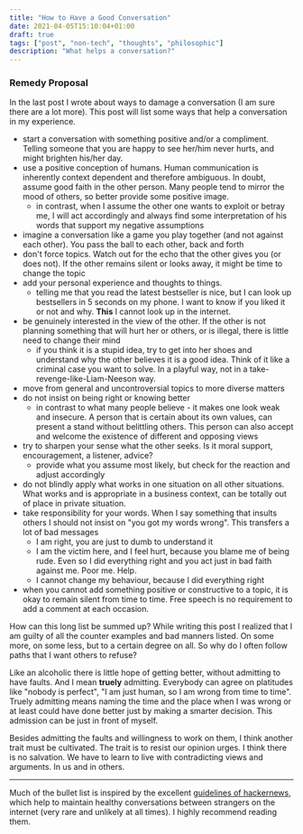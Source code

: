 ```yaml
---
title: "How to Have a Good Conversation"
date: 2021-04-05T15:10:04+01:00
draft: true
tags: ["post", "non-tech", "thoughts", "philosophic"]
description: "What helps a conversation?"
---
```


### Remedy Proposal

In the last post I wrote about ways to damage a conversation (I am sure there are a lot more). This post will list some ways that help a conversation in my experience.

- start a conversation with something positive and/or a compliment. Telling someone that you are happy to see her/him never hurts, and might brighten his/her day.
- use a positive conception of humans. Human communication is inherently context dependent and therefore ambiguous. In doubt, assume good faith in the other person. Many people tend to mirror the mood of others, so better provide some positive image.
  - in contrast, when I assume the other one wants to exploit or betray me, I will act accordingly and always find some interpretation of his words that support my negative assumptions
- imagine a conversation like a game you play together (and not against each other). You pass the ball to each other, back and forth
- don't force topics. Watch out for the echo that the other gives you (or does not). If the other remains silent or looks away, it might be time to change the topic
- add your personal experience and thoughts to things. 
  - telling me that you read the latest bestseller is nice, but I can look up bestsellers in 5 seconds on my phone. I want to know if you liked it or not and why. **This** I cannot look up in the internet.
- be genuinely interested in the view of the other. If the other is not planning something that will hurt her or others, or is illegal, there is little need to change their mind
  - if you think it is a stupid idea, try to get into her shoes and understand why the other believes it is a good idea. Think of it like a criminal case you want to solve. In a playful way, not in a take-revenge-like-Liam-Neeson way.
- move from general and uncontroversial topics to more diverse matters
- do not insist on being right or knowing better
  - in contrast to what many people believe - it makes one look weak and insecure. A person that is certain about its own values, can present a stand without belittling others. This person can also accept and welcome the existence of different and opposing views
- try to sharpen your sense what the other seeks. Is it moral support, encouragement, a listener, advice?
  - provide what you assume most likely, but check for the reaction and adjust accordingly
- do not blindly apply what works in one situation on all other situations. What works and is appropriate in a business context, can be totally out of place in private situation.
- take responsibility for your words. When I say something that insults others I should not insist on "you got my words wrong". This transfers a lot of bad messages
  - I am right, you are just to dumb to understand it
  - I am the victim here, and I feel hurt, because you blame me of being rude. Even so I did everything right and you act just in bad faith against me. Poor me. Help.
  - I cannot change my behaviour, because I did everything right
- when you cannot add something positive or constructive to a topic, it is okay to remain silent from time to time. Free speech is no requirement to add a comment at each occasion.

How can this long list be summed up? While writing this post I realized that I am guilty of all the counter examples and bad manners listed. On some more, on some less, but to a certain degree on all. So why do I often follow paths that I want others to refuse?

Like an alcoholic there is little hope of getting better, without admitting to have faults. And I mean **truely** admitting. Everybody can agree on platitudes like "nobody is perfect", "I am just human, so I am wrong from time to time". Truely admitting means naming the time and the place when I was wrong or at least could have done better just by making a smarter decision. This admission can be just in front of myself.

Besides admitting the faults and willingness to work on them, I think another trait must be cultivated. The trait is to resist our opinion urges. I think there is no salvation. We have to learn to live with contradicting views and arguments. In us and in others.

---

Much of the bullet list is inspired by the excellent [guidelines of hackernews](https://news.ycombinator.com/newsguidelines.html#comments), which help to maintain healthy conversations between strangers on the internet (very rare and unlikely at all times). I highly recommend reading them.

